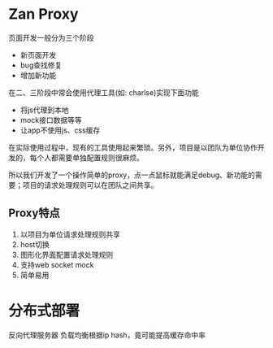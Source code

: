 # Zan Proxy

页面开发一般分为三个阶段

* 新页面开发
* bug查找修复
* 增加新功能

在二、三阶段中常会使用代理工具\(如: charlse\)实现下面功能

* 将js代理到本地
* mock接口数据等等
* 让app不使用js、css缓存

在实际使用过程中，现有的工具使用起来繁琐。另外，项目是以团队为单位协作开发的，每个人都需要单独配置规则很麻烦。

所以我们开发了一个操作简单的proxy，点一点鼠标就能满足debug、新功能的需要；项目的请求处理规则可以在团队之间共享。

## Proxy特点

1. 以项目为单位请求处理规则共享
2. host切换
3. 图形化界面配置请求处理规则
4. 支持web socket mock
5. 简单易用

# 分布式部署
反向代理服务器 负载均衡根据ip hash，竟可能提高缓存命中率



